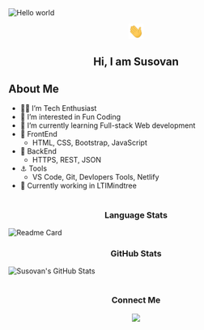 <img src="https://camo.githubusercontent.com/9453f1ac0f2b893925e3e5e5484028b0f4846d3eadc492486e2f0bc7053e9a64/68747470733a2f2f616e6b753235352e6769746875622e696f2f6173736574732f696d672f706f7374732f68656c6c6f2d776f726c642e6a7067" alt="Hello world">

<p align="center"><img src="https://raw.githubusercontent.com/parth-27/parth-27/master/Hi.gif" width="30px" style="align: center;"></p>
<h2 align="center">Hi, I am Susovan</h2>

## About Me

- 🧑‍💻 I’m Tech Enthusiast
- 👀 I’m interested in Fun Coding 
- 🌱 I’m currently learning Full-stack Web development
- 🔰 FrontEnd
  -  HTML, CSS, Bootstrap, JavaScript
- 🔰 BackEnd
  -  HTTPS, REST, JSON
- ⚓ Tools
  -  VS Code, Git, Devlopers Tools, Netlify
- 🏢 Currently working in LTIMindtree

#

<h3 align="center">Language Stats</h3>

![Readme Card](https://github-readme-stats.vercel.app/api/top-langs/?username=susovan777&layout=compact)

<h3 align="center">GitHub Stats</h3>

<!-- ![Susovan's GitHub Stats](https://github-readme-stats.vercel.app/api?username=susovan777) -->

![Susovan's GitHub Stats](https://github-readme-stats.vercel.app/api?username=susovan777\&rank_icon=github\&show_icons=true&hide=contribs,prs&cache_seconds=86400&theme=aura)

#

<h3 align="center">Connect Me</h3>
<p align="center">
<a href="https://www.linkedin.com/in/susovan-sahoo777/"><img src="https://img.shields.io/badge/linkedin-%230077B5.svg?&style=for-the-badge&logo=linkedin&logoColor=white"/></a>

<br>

<!-- <p align="center"> 
  <img src="https://komarev.com/ghpvc/?username=susovan777&&style=flat-square" />
</p> -->

<!---
susovan777/susovan777 is a ✨ special ✨ repository because its `README.md` (this file) appears on your GitHub profile.
You can click the Preview link to take a look at your changes.
--->
